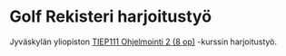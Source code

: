 # Golf Rekisteri harjoitustyö

Jyväskylän yliopiston [TIEP111 Ohjelmointi 2 (8 op)](https://opinto-opas.jyu.fi/2022/fi/opintojakso/tiep111/) -kurssin harjoitustyö.

